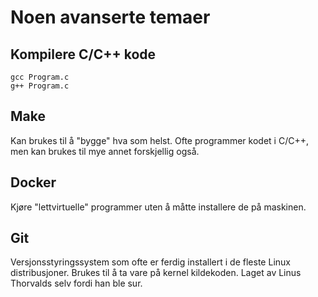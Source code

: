 # Noen avanserte temaer

## Kompilere C/C++ kode

    gcc Program.c
    g++ Program.c

## Make

Kan brukes til å "bygge" hva som helst. Ofte programmer kodet i C/C++, men kan brukes til mye annet forskjellig også.

## Docker

Kjøre "lettvirtuelle" programmer uten å måtte installere de på maskinen.

## Git

Versjonsstyringssystem som ofte er ferdig installert i de fleste Linux distribusjoner. Brukes til å ta vare på kernel kildekoden. Laget av Linus Thorvalds selv fordi han ble sur.
